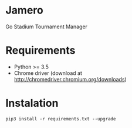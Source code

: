 # Jamero
Go Stadium Tournament Manager

# Requirements
- Python >= 3.5
- Chrome driver (download at http://chromedriver.chromium.org/downloads)

# Instalation
`pip3 install -r requirements.txt --upgrade`
